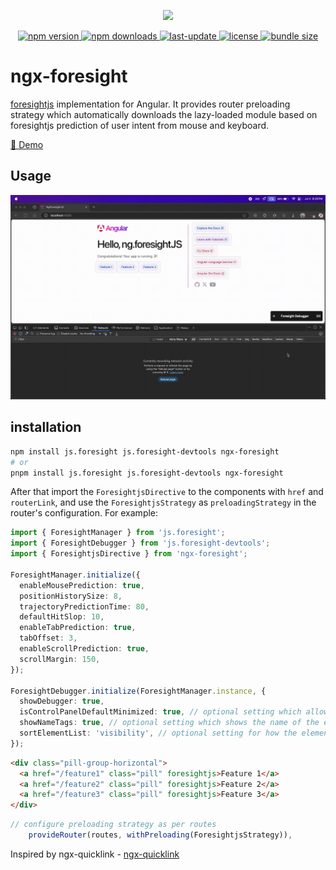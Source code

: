 <p align="center">
  <img src="https://foresightjs.com/img/logo.svg" width="305px">
</p>

<p align="center">
  <a href="https://www.npmjs.com/package/ngx-foresight">
    <img src="https://img.shields.io/npm/v/ngx-foresight.svg" alt="npm version" />
  </a>
  <a href="https://www.npmjs.com/package/ngx-foresight">
    <img src="https://img.shields.io/npm/dm/ngx-foresight.svg" alt="npm downloads" />
  </a>
  <a href="https://www.npmjs.com/package/ngx-foresight">
    <img src="https://img.shields.io/npm/last-update/ngx-foresight.svg" alt="last-update" />
  </a>
  <a href="https://github.com/akshykhade/ngx-foresight/blob/main/LICENSE">
    <img src="https://img.shields.io/npm/l/ngx-foresight.svg" alt="license" />
  </a>
  <a href="https://bundlephobia.com/package/ngx-foresight">
    <img src="https://img.shields.io/bundlephobia/minzip/ngx-foresight" alt="bundle size" />
  </a>
</p>

# ngx-foresight

[foresightjs](https://foresightjs.com/) implementation for Angular. It provides router preloading strategy which automatically downloads the lazy-loaded module based on foresightjs prediction of user intent from mouse and keyboard.

[🚀 Demo](https://akshykhade.github.io/ngx-foresight/)

## Usage

![Screenshot](public/example.gif)

## installation

```bash
npm install js.foresight js.foresight-devtools ngx-foresight
# or
pnpm install js.foresight js.foresight-devtools ngx-foresight
```

After that import the `ForesightjsDirective` to the components with `href` and `routerLink`, and use the `ForesightjsStrategy` as `preloadingStrategy` in the router's configuration. For example:

```ts
import { ForesightManager } from 'js.foresight';
import { ForesightDebugger } from 'js.foresight-devtools';
import { ForesightjsDirective } from 'ngx-foresight';

ForesightManager.initialize({
  enableMousePrediction: true,
  positionHistorySize: 8,
  trajectoryPredictionTime: 80,
  defaultHitSlop: 10,
  enableTabPrediction: true,
  tabOffset: 3,
  enableScrollPrediction: true,
  scrollMargin: 150,
});

ForesightDebugger.initialize(ForesightManager.instance, {
  showDebugger: true,
  isControlPanelDefaultMinimized: true, // optional setting which allows you to minimize the control panel on default
  showNameTags: true, // optional setting which shows the name of the element
  sortElementList: 'visibility', // optional setting for how the elements in the control panel are sorted
});
```

```html
<div class="pill-group-horizontal">
  <a href="/feature1" class="pill" foresightjs>Feature 1</a>
  <a href="/feature2" class="pill" foresightjs>Feature 2</a>
  <a href="/feature3" class="pill" foresightjs>Feature 3</a>
</div>
```

```ts
// configure preloading strategy as per routes
    provideRouter(routes, withPreloading(ForesightjsStrategy)),
```

Inspired by ngx-quicklink - [ngx-quicklink](https://github.com/mgechev/ngx-quicklink) 